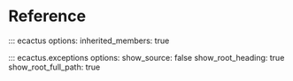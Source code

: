 # Reference

::: ecactus
    options:
      inherited_members: true

::: ecactus.exceptions
    options:
      show_source: false
      show_root_heading: true
      show_root_full_path: true
